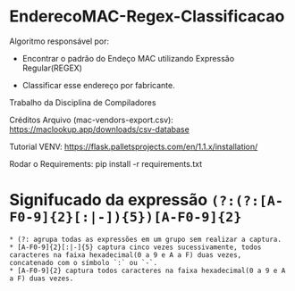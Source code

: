 # EnderecoMAC-Regex-Classificacao

Algoritmo responsável por:

* Encontrar o padrão do Endeço MAC utilizando Expressão Regular(REGEX)

* Classificar esse endereço por fabricante.

Trabalho da Disciplina de Compiladores 
 
Créditos Arquivo (mac-vendors-export.csv): https://maclookup.app/downloads/csv-database

Tutorial VENV: https://flask.palletsprojects.com/en/1.1.x/installation/

Rodar o Requirements: pip install -r requirements.txt

# Signifucado da expressão `(?:(?:[A-F0-9]{2}[:|-]){5})[A-F0-9]{2}`

    * (?: agrupa todas as expressões em um grupo sem realizar a captura. 
    * [A-F0-9]{2}[:|-]{5} captura cinco vezes sucessivamente, todos caracteres na faixa hexadecimal(0 a 9 e A a F) duas vezes,
    concatenado com o símbolo `:` ou `-`.
    * [A-F0-9]{2} captura todos caracteres na faixa hexadecimal(0 a 9 e A a F) duas vezes.
